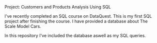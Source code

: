 Project: Customers and Products Analysis Using SQL

I've recently completed an SQL course on DataQuest. This is my first SQL project after finishing the course. I have provided a database about The Scale Model Cars. 

In this repository I've included the database aswell as my SQL queries.



